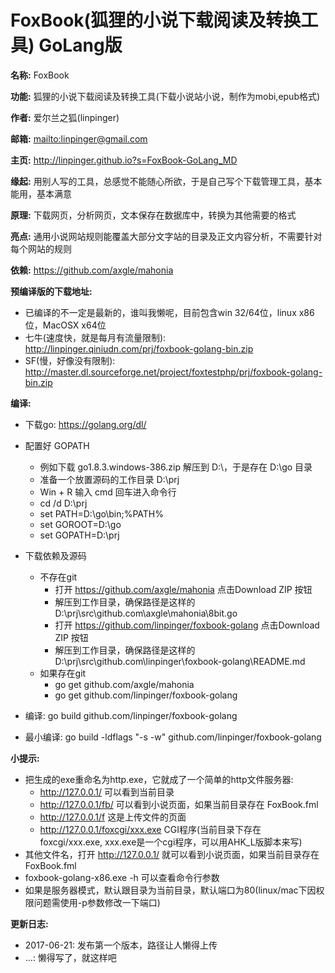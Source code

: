 # FoxBook(狐狸的小说下载阅读及转换工具) GoLang版

**名称:** FoxBook

**功能:** 狐狸的小说下载阅读及转换工具(下载小说站小说，制作为mobi,epub格式)

**作者:** 爱尔兰之狐(linpinger)

**邮箱:** <mailto:linpinger@gmail.com>

**主页:** <http://linpinger.github.io?s=FoxBook-GoLang_MD>

**缘起:** 用别人写的工具，总感觉不能随心所欲，于是自己写个下载管理工具，基本能用，基本满意

**原理:** 下载网页，分析网页，文本保存在数据库中，转换为其他需要的格式

**亮点:** 通用小说网站规则能覆盖大部分文字站的目录及正文内容分析，不需要针对每个网站的规则

**依赖:** https://github.com/axgle/mahonia

**预编译版的下载地址:**
- 已编译的不一定是最新的，谁叫我懒呢，目前包含win 32/64位，linux x86位，MacOSX x64位
- 七牛(速度快，就是每月有流量限制): http://linpinger.qiniudn.com/prj/foxbook-golang-bin.zip
- SF(慢，好像没有限制): http://master.dl.sourceforge.net/project/foxtestphp/prj/foxbook-golang-bin.zip

**编译:**
- 下载go: https://golang.org/dl/
- 配置好 GOPATH
  - 例如下载 go1.8.3.windows-386.zip 解压到 D:\，于是存在 D:\go 目录
  - 准备一个放置源码的工作目录 D:\prj
  - Win + R 输入 cmd 回车进入命令行
  - cd /d D:\prj
  - set PATH=D:\go\bin;%PATH%
  - set GOROOT=D:\go
  - set GOPATH=D:\prj
- 下载依赖及源码
  - 不存在git
    - 打开 https://github.com/axgle/mahonia             点击Download ZIP 按钮
	- 解压到工作目录，确保路径是这样的 D:\prj\src\github.com\axgle\mahonia\8bit.go
	- 打开 https://github.com/linpinger/foxbook-golang  点击Download ZIP 按钮
	- 解压到工作目录，确保路径是这样的 D:\prj\src\github.com\linpinger\foxbook-golang\README.md
  - 如果存在git
    - go get github.com/axgle/mahonia
    - go get github.com/linpinger/foxbook-golang

- 编译: go build github.com/linpinger/foxbook-golang
- 最小编译: go build -ldflags "-s -w" github.com/linpinger/foxbook-golang

**小提示:**
- 把生成的exe重命名为http.exe，它就成了一个简单的http文件服务器:
  - http://127.0.0.1/ 可以看到当前目录
  - http://127.0.0.1/fb/ 可以看到小说页面，如果当前目录存在 FoxBook.fml
  - http://127.0.0.1/f 这是上传文件的页面
  - http://127.0.0.1/foxcgi/xxx.exe  CGI程序(当前目录下存在 foxcgi/xxx.exe, xxx.exe是一个cgi程序，可以用AHK_L版脚本来写)
- 其他文件名，打开 http://127.0.0.1/ 就可以看到小说页面，如果当前目录存在 FoxBook.fml
- foxbook-golang-x86.exe -h 可以查看命令行参数
- 如果是服务器模式，默认跟目录为当前目录，默认端口为80(linux/mac下因权限问题需使用-p参数修改一下端口)

**更新日志:**
- 2017-06-21: 发布第一个版本，路径让人懒得上传
- ...: 懒得写了，就这样吧

